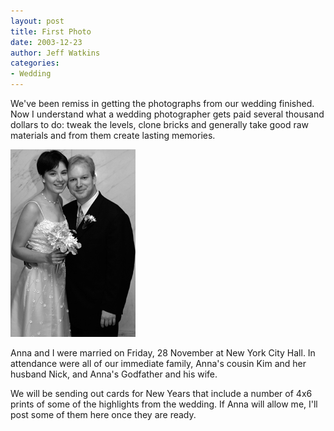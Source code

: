 ```yaml
---
layout: post
title: First Photo
date: 2003-12-23
author: Jeff Watkins
categories:
- Wedding
---
```


We've been remiss in getting the photographs from our wedding finished. Now I understand what a wedding photographer gets paid several thousand dollars to do: tweak the levels, clone bricks and generally take good raw materials and from them create lasting memories.

<div class="figure"><img class="photo" src="/photos/portrait.jpg" border="0" alt="wedding portrait"></div>

Anna and I were married on Friday, 28 November at New York City Hall. In attendance were all of our immediate family, Anna's cousin Kim and her husband Nick, and Anna's Godfather and his wife.

We will be sending out cards for New Years that include a number of 4x6 prints of some of the highlights from the wedding. If Anna will allow me, I'll post some of them here once they are ready.
